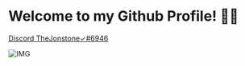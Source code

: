# Welcome to my Github Profile! 👋🏻
[Discord TheJonstone✓#6946](https://discord.com/users/398197691072380928)
 
![IMG](https://github.com/TheJonstone/TheJonstone1/blob/main/TheJonstone-avatar.png)
